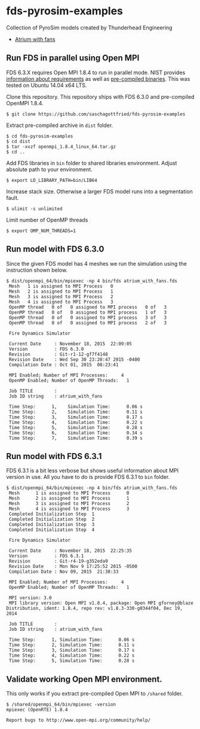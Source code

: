# fds-pyrosim-examples
Collection of PyroSim models created by Thunderhead Engineering

* [Atrium with fans](http://www.thunderheadeng.com/pyrosim/fundamentals/#atrium_example)


## Run FDS in parallel using Open MPI
FDS 6.3.X requires Open MPI 1.8.4 to run in parallel mode. NIST provides [information about requirements](https://github.com/firemodels/fds-smv/wiki/Installing-and-Running-FDS-on-a-Linux-Cluster#running-with-mpi-distributed-memory-computing) as well as [pre-compiled binaries](https://github.com/firemodels/fds-smv/wiki/Installing-Open-MPI-on-a-Linux-Cluster#installing-open-mpi-from-pre-compiled-binaries). This was tested on Ubuntu 14.04 x64 LTS.

Clone this repository. This repository ships with FDS 6.3.0 and pre-compiled OpenMPI 1.8.4. 

```
$ git clone https://github.com/saschagottfried/fds-pyrosim-examples
```

Extract pre-compiled archive in `dist` folder.

```
$ cd fds-pyrosim-examples
$ cd dist
$ tar -xvzf openmpi_1.8.4_linux_64.tar.gz
$ cd ..
```

Add FDS libraries in `bin` folder to shared libraries environment. Adjust absolute path to your environment.

```
$ export LD_LIBRARY_PATH=bin/LIB64
```

Increase stack size. Otherwise a larger FDS model runs into a segmentation fault.

```
$ ulimit -s unlimited
```

Limit number of OpenMP threads

```
$ export OMP_NUM_THREADS=1
```

## Run model with FDS 6.3.0

Since the given FDS model has 4 meshes we run the simulation using the instruction shown below. 

```
$ dist/openmpi_64/bin/mpiexec -np 4 bin/fds atrium_with_fans.fds 
 Mesh   1 is assigned to MPI Process   0
 Mesh   2 is assigned to MPI Process   1
 Mesh   3 is assigned to MPI Process   2
 Mesh   4 is assigned to MPI Process   3
 OpenMP thread   0 of   0 assigned to MPI process   0 of   3
 OpenMP thread   0 of   0 assigned to MPI process   1 of   3
 OpenMP thread   0 of   0 assigned to MPI process   3 of   3
 OpenMP thread   0 of   0 assigned to MPI process   2 of   3

 Fire Dynamics Simulator

 Current Date     : November 18, 2015  22:09:05
 Version          : FDS 6.3.0
 Revision         : Git-r1-12-gf7f4148
 Revision Date    : Wed Sep 30 23:20:47 2015 -0400
 Compilation Date : Oct 01, 2015  08:23:41

 MPI Enabled; Number of MPI Processes:     4
 OpenMP Enabled; Number of OpenMP Threads:   1

 Job TITLE        : 
 Job ID string    : atrium_with_fans

 Time Step:      1,    Simulation Time:      0.06 s
 Time Step:      2,    Simulation Time:      0.11 s
 Time Step:      3,    Simulation Time:      0.17 s
 Time Step:      4,    Simulation Time:      0.22 s
 Time Step:      5,    Simulation Time:      0.28 s
 Time Step:      6,    Simulation Time:      0.34 s
 Time Step:      7,    Simulation Time:      0.39 s
```

## Run model with FDS 6.3.1
FDS 6.3.1 is a bit less verbose but shows useful information about MPI version in use. All you have to do is provide FDS 6.3.1 to `bin` folder.

```
$ dist/openmpi_64/bin/mpiexec -np 4 bin/fds atrium_with_fans.fds 
 Mesh      1 is assigned to MPI Process      0
 Mesh      2 is assigned to MPI Process      1
 Mesh      3 is assigned to MPI Process      2
 Mesh      4 is assigned to MPI Process      3
 Completed Initialization Step  1
 Completed Initialization Step  2
 Completed Initialization Step  3
 Completed Initialization Step  4

 Fire Dynamics Simulator

 Current Date     : November 18, 2015  22:25:35
 Version          : FDS 6.3.1
 Revision         : Git-r4-19-g352eda9
 Revision Date    : Mon Nov 9 17:25:52 2015 -0500
 Compilation Date : Nov 09, 2015  21:38:33

 MPI Enabled; Number of MPI Processes:     4
 OpenMP Enabled; Number of OpenMP Threads:   1

 MPI version: 3.0
 MPI library version: Open MPI v1.8.4, package: Open MPI gforney@blaze Distribution, ident: 1.8.4, repo rev: v1.8.3-330-g0344f04, Dec 19, 2014

 Job TITLE        : 
 Job ID string    : atrium_with_fans

 Time Step:      1, Simulation Time:      0.06 s
 Time Step:      2, Simulation Time:      0.11 s
 Time Step:      3, Simulation Time:      0.17 s
 Time Step:      4, Simulation Time:      0.22 s
 Time Step:      5, Simulation Time:      0.28 s
 ```


## Validate working Open MPI environment.

This only works if you extract pre-compiled Open MPI to `/shared` folder. 

```
$ /shared/openmpi_64/bin/mpiexec -version
mpiexec (OpenRTE) 1.8.4

Report bugs to http://www.open-mpi.org/community/help/
```

